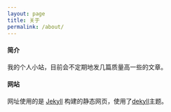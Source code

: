 ```yaml
---
layout: page
title: 关于
permalink: /about/
---
```



#### 简介
我的个人小站，目前会不定期地发几篇质量高一些的文章。

#### 网站
网址使用的是 [Jekyll](http://jekyllrb.com/) 构建的静态网页，使用了[dekyll](https://github.com/kuntoaji/dekyll)主题。
